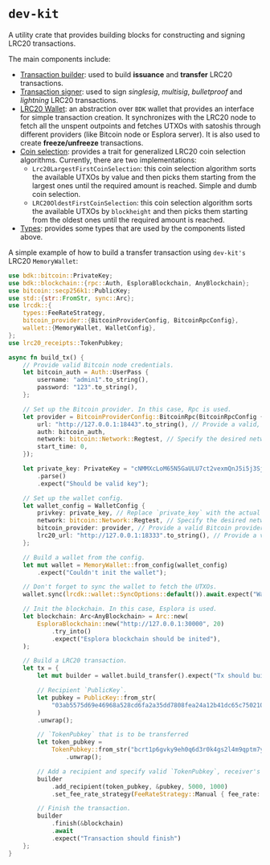 # `dev-kit`

A utility crate that provides building blocks for constructing and signing LRC20 transactions.

The main components include:

- [Transaction builder](src/txbuilder.rs): used to build **issuance** and **transfer** LRC20 transactions.
- [Transaction signer](src/txsigner.rs): used to sign *singlesig*, *multisig*, *bulletproof* and *lightning* LRC20 transactions.
- [LRC20 Wallet](src/wallet.rs): an abstraction over `BDK` wallet that provides an interface for simple transaction creation. It synchronizes with the LRC20 node to fetch all the unspent outpoints and fetches UTXOs with satoshis through different providers (like Bitcoin node or Esplora server). It is also used to create **freeze/unfreeze** transactions.
- [Coin selection](src/lrc20_coin_selection.rs): provides a trait for generalized LRC20 coin selection algorithms. Currently, there are two implementations:
  - `Lrc20LargestFirstCoinSelection`: this coin selection algorithm sorts the available UTXOs by value and then picks them starting from the largest ones until the required amount is reached. Simple and dumb coin selection.
  - `LRC20OldestFirstCoinSelection`: this coin selection algorithm sorts the available UTXOs by `blockheight` and then picks them starting from the oldest ones until the required amount is reached.
- [Types](src/types.rs): provides some types that are used by the components listed above.

A simple example of how to build a transfer transaction using `dev-kit's` LRC20 `MemoryWallet`:

```rust
use bdk::bitcoin::PrivateKey;
use bdk::blockchain::{rpc::Auth, EsploraBlockchain, AnyBlockchain};
use bitcoin::secp256k1::PublicKey;
use std::{str::FromStr, sync::Arc};
use lrcdk::{
    types::FeeRateStrategy,
    bitcoin_provider::{BitcoinProviderConfig, BitcoinRpcConfig},
    wallet::{MemoryWallet, WalletConfig},
};
use lrc20_receipts::TokenPubkey;

async fn build_tx() {
    // Provide valid Bitcoin node credentials.
    let bitcoin_auth = Auth::UserPass {
        username: "admin1".to_string(),
        password: "123".to_string(),
    };

    // Set up the Bitcoin provider. In this case, Rpc is used.
    let provider = BitcoinProviderConfig::BitcoinRpc(BitcoinRpcConfig {
        url: "http://127.0.0.1:18443".to_string(), // Provide a valid, accessible Bitcoin node URL.
        auth: bitcoin_auth,
        network: bitcoin::Network::Regtest, // Specify the desired network.
        start_time: 0,
    });

    let private_key: PrivateKey = "cNMMXcLoM65N5GaULU7ct2vexmQnJ5i5j3Sjc6iNnEF18vY7gzn9"
        .parse()
        .expect("Should be valid key");

    // Set up the wallet config.
    let wallet_config = WalletConfig {
        privkey: private_key, // Replace `private_key` with the actual private key.
        network: bitcoin::Network::Regtest, // Specify the desired network.
        bitcoin_provider: provider, // Provide a valid Bitcoin provider. Could be either `BitcoinRpcConfig` or `EsploraConfig`.
        lrc20_url: "http://127.0.0.1:18333".to_string(), // Provide a valid, accessible LRC20 node URL.
    };

    // Build a wallet from the config.
    let mut wallet = MemoryWallet::from_config(wallet_config)
        .expect("Couldn't init the wallet");

    // Don't forget to sync the wallet to fetch the UTXOs.
    wallet.sync(lrcdk::wallet::SyncOptions::default()).await.expect("Wallet should sync");

    // Init the blockchain. In this case, Esplora is used.
    let blockchain: Arc<AnyBlockchain> = Arc::new(
        EsploraBlockchain::new("http://127.0.0.1:30000", 20)
            .try_into()
            .expect("Esplora blockchain should be inited"),
    );

    // Build a LRC20 transaction.
    let tx = {
        let mut builder = wallet.build_transfer().expect("Tx should build");

        // Recipient `PublicKey`.
        let pubkey = PublicKey::from_str(
            "03ab5575d69e46968a528cd6fa2a35dd7808fea24a12b41dc65c7502108c75f9a9",
        )
        .unwrap();

        // `TokenPubkey` that is to be transferred
        let token_pubkey =
            TokenPubkey::from_str("bcrt1p6gvky9eh0q6d3r0k4gs2l4m9qptm7yac09l37adhazqd7y3gcmtsmgpe0u")
                .unwrap();

        // Add a recipient and specify valid `TokenPubkey`, receiver's `PublicKey`, LRC20 token amount and Satoshis amount.
        builder
            .add_recipient(token_pubkey, &pubkey, 5000, 1000)
            .set_fee_rate_strategy(FeeRateStrategy::Manual { fee_rate: 2.0 });

        // Finish the transaction.
        builder
            .finish(&blockchain)
            .await
            .expect("Transaction should finish")
    };
}
```
